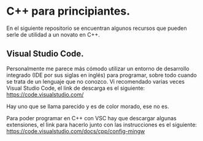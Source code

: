 # C++ para principiantes.
En el siguiente repositorio se encuentran algunos recursos que pueden serle de utilidad a un novato en C++.
## Visual Studio Code.
Personalmente me parece más cómodo utilizar un entorno de desarrollo integrado (IDE por sus siglas en inglés) para programar, sobre todo cuando se trata de un lenguaje que no conozco. Vi recomendado varias veces Visual Studio Code, el link de descarga es el siguiente: https://code.visualstudio.com/

Hay uno que se llama parecido y es de color morado, ese no es.

Para poder programar en C++ con VSC hay que descargar algunas extensiones, el link para hacerlo junto con las instrucciones es el siguiente: https://code.visualstudio.com/docs/cpp/config-mingw

